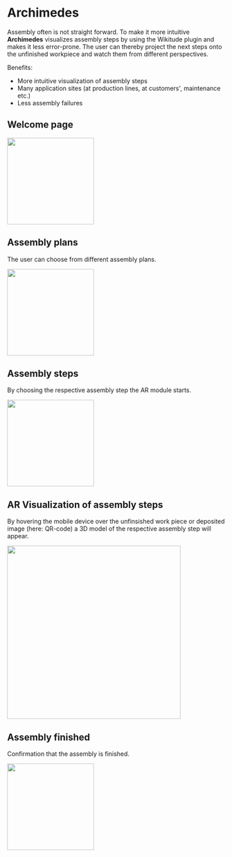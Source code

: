 # Archimedes
Assembly often is not straight forward. To make it more intuitive **Archimedes** visualizes assembly steps by using the Wikitude plugin and makes it less error-prone. The user can thereby project the next steps onto the unfinished workpiece and watch them from different perspectives.

Benefits:
- More intuitive visualization of assembly steps
- Many application sites (at production lines, at customers', maintenance etc.)
- Less assembly failures

## Welcome page

<img src ="https://user-images.githubusercontent.com/26986768/36002802-c494f750-0d2b-11e8-8c32-dd40f2953e60.jpg" width="200">

## Assembly plans
The user can choose from different assembly plans.

<img src ="https://user-images.githubusercontent.com/26986768/36002815-cd0b6b4e-0d2b-11e8-9393-ae898e9f47c1.jpg" width="200">

## Assembly steps
By choosing the respective assembly step the AR module starts.

<img src ="https://user-images.githubusercontent.com/26986768/36002812-cac86ad0-0d2b-11e8-8aae-b193cf8fb7b8.jpg" width="200">

## AR Visualization of assembly steps
By hovering the mobile device over the unfinsished work piece or deposited image (here: QR-code) a 3D model of the respective assembly step will appear.

<img src ="https://user-images.githubusercontent.com/26986768/36002789-b3741e6a-0d2b-11e8-9d02-5796711a9aa5.jpg" width="400">

## Assembly finished
Confirmation that the assembly is finished.

<img src ="https://user-images.githubusercontent.com/26986768/36002806-c80d9068-0d2b-11e8-877e-4d4eba8c952d.jpg" width="200">
